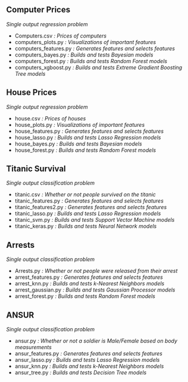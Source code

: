 ## Computer Prices 
*Single output regression problem*
- Computers.csv *: Prices of computers*
- computers_plots.py *: Visualizations of important features*
- computers_features.py *: Generates features and selects features*
- computers_bayes.py *: Builds and tests Bayesian models*
- computers_forest.py *: Builds and tests Random Forest models*
- computers_xgboost.py *: Builds and tests Extreme Gradient Boosting Tree models*

## House Prices 
*Single output regression problem*
- house.csv *: Prices of houses*
- house_plots.py *: Visualizations of important features*
- house_features.py *: Generates features and selects features*
- house_lasso.py *: Builds and tests Lasso Regression models*
- house_bayes.py *: Builds and tests Bayesian models*
- house_forest.py *: Builds and tests Random Forest models*

## Titanic Survival
*Single output classification problem*
- titanic.csv *: Whether or not people survived on the titanic*
- titanic_features.py *: Generates features and selects features*
- titanic_features2.py *: Generates features and selects features*
- titanic_lasso.py *: Builds and tests Lasso Regression models*
- titanic_svm.py *: Builds and tests Support Vector Machine models*
- titanic_keras.py *: Builds and tests Neural Network models*

## Arrests
*Single output classification problem*
- Arrests.py *: Whether or not people were released from their arrest*
- arrest_features.py *: Generates features and selects features*
- arrest_knn.py *: Builds and tests k-Nearest Neighbors models*
- arrest_gaussian.py *: Builds and tests Gaussian Processor models*
- arrest_forest.py *: Builds and tests Random Forest models*

## ANSUR
*Single output classification problem*
- ansur.py *: Whether or not a soldier is Male/Female based on body measurements*
- ansur_features.py *: Generates features and selects features*
- ansur_lasso.py *: Builds and tests Lasso Regression models*
- ansur_knn.py *: Builds and tests k-Nearest Neighbors models*
- ansur_tree.py *: Builds and tests Decision Tree models*
